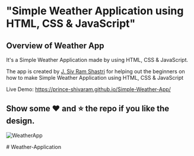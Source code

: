 # "Simple Weather Application using HTML, CSS &amp; JavaScript"

## Overview of Weather App

It's a  Simple Weather Application made by using HTML, CSS &amp; JavaScript.

The app is created by [J. Siv Ram Shastri](https://www.linkedin.com/in/imsivram1999/) for helping out the beginners on how to make Simple Weather Application using HTML, CSS &amp; JavaScript

Live Demo:  https://prince-shivaram.github.io/Simple-Weather-App/

## Show some :heart: and :star: the repo if you like the design.

![WeatherApp](https://user-images.githubusercontent.com/42378118/99897986-fd02dc00-2cc3-11eb-9cac-f5b577bfef40.png)

#   W e a t h e r - A p p l i c a t i o n  
 